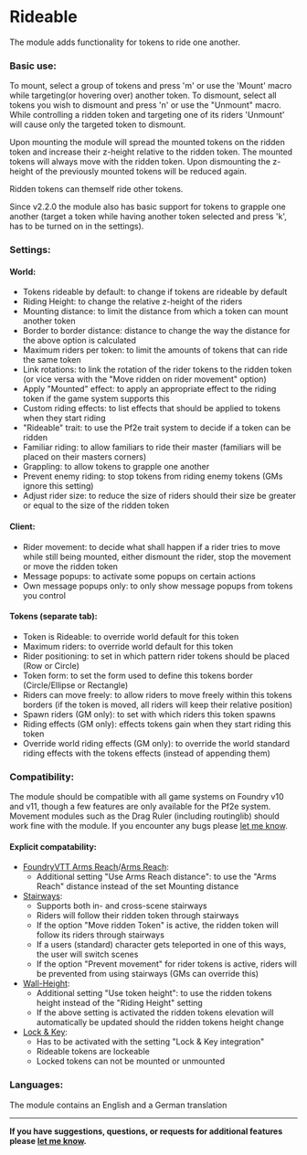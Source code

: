 # Rideable

The module adds functionality for tokens to ride one another.

### Basic use:

To mount, select a group of tokens and press 'm' or use the 'Mount' macro while targeting(or hovering over) another token. To dismount, select all tokens you wish to dismount and press 'n' or use the "Unmount" macro. While controlling a ridden token and targeting one of its riders 'Unmount' will cause only the targeted token to dismount.

Upon mounting the module will spread the mounted tokens on the ridden token and increase their z-height relative to the ridden token. The mounted tokens will always move with the ridden token. Upon dismounting the z-height of the previously mounted tokens will be reduced again.

Ridden tokens can themself ride other tokens.

Since v2.2.0 the module also has basic support for tokens to grapple one another (target a token while having another token selected and press 'k', has to be turned on in the settings).

### Settings:

#### World:
- Tokens rideable by default: to change if tokens are rideable by default
- Riding Height: to change the relative z-height of the riders 
- Mounting distance: to limit the distance from which a token can mount another token
- Border to border distance: distance to change the way the distance for the above option is calculated
- Maximum riders per token: to limit the amounts of tokens that can ride the same token
- Link rotations: to link the rotation of the rider tokens to the ridden token (or vice versa with the "Move ridden on rider movement" option)
- Apply "Mounted" effect: to apply an appropriate effect to the riding token if the game system supports this
- Custom riding effects: to list effects that should be applied to tokens when they start riding
- "Rideable" trait: to use the Pf2e trait system to decide if a token can be ridden
- Familiar riding: to allow familiars to ride their master (familiars will be placed on their masters corners)
- Grappling: to allow tokens to grapple one another
- Prevent enemy riding: to stop tokens from riding enemy tokens (GMs ignore this setting)
- Adjust rider size: to reduce the size of riders should their size be greater or equal to the size of the ridden token
#### Client:
- Rider movement: to decide what shall happen if a rider tries to move while still being mounted, either dismount the rider, stop the movement or move the ridden token
- Message popups: to activate some popups on certain actions
- Own message popups only: to only show message popups from tokens you control
#### Tokens (separate tab):
- Token is Rideable: to override world default for this token
- Maximum riders: to override world default for this token
- Rider positioning: to set in which pattern rider tokens should be placed (Row or Circle)
- Token form: to set the form used to define this tokens border (Circle/Ellipse or Rectangle)
- Riders can move freely: to allow riders to move freely within this tokens borders (if the token is moved, all riders will keep their relative position)
- Spawn riders (GM only): to set with which riders this token spawns
- Riding effects (GM only): effects tokens gain when they start riding this token
- Override world riding effects (GM only): to override the world standard riding effects with the tokens effects (instead of appending them)

### Compatibility:

The module should be compatible with all game systems on Foundry v10 and v11, though a few features are only available for the Pf2e system. Movement modules such as the Drag Ruler (including routinglib) should work fine with the module. If you encounter any bugs please [let me know](https://github.com/Saibot393/Rideable/issues).

#### Explicit compatability:

- [FoundryVTT Arms Reach](https://foundryvtt.com/packages/foundryvtt-arms-reach)/[Arms Reach](https://foundryvtt.com/packages/arms-reach):
  - Additional setting "Use Arms Reach distance": to use the "Arms Reach" distance instead of the set Mounting distance
- [Stairways](https://foundryvtt.com/packages/stairways):
  - Supports both in- and cross-scene stairways
  - Riders will follow their ridden token through stairways
  - If the option "Move ridden Token" is active, the ridden token will follow its riders through stairways
  - If a users (standard) character gets teleported in one of this ways, the user will switch scenes
  - If the option "Prevent movement" for rider tokens is active, riders will be prevented from using stairways (GMs can override this)
- [Wall-Height](https://foundryvtt.com/packages/wall-height):
  - Additional setting "Use token height": to use the ridden tokens height instead of the "Riding Height" setting
  - If the above setting is activated the ridden tokens elevation will automatically be updated should the ridden tokens height change
- [Lock & Key](https://foundryvtt.com/packages/locknkey):
  - Has to be activated with the setting "Lock & Key integration"
  - Rideable tokens are lockeable
  - Locked tokens can not be mounted or unmounted

### Languages:

The module contains an English and a German translation

---

**If you have suggestions, questions, or requests for additional features please [let me know](https://github.com/Saibot393/Rideable/issues).**
